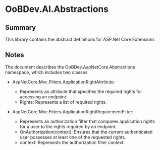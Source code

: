 # OoBDev.AI.Abstractions

## Summary

This library contains the abstract definitions for ASP.Net Core Extensions

## Notes

The document describes the OoBDev.AspNetCore.Abstractions namespace, which includes two classes:

* AspNetCore.Mvc.Filters.ApplicationRightAttribute:
  * Represents an attribute that specifies the required rights for accessing an endpoint.
  * Rights: Represents a list of required rights.

* AspNetCore.Mvc.Filters.ApplicationRightRequirementFilter:
  * Represents an authorization filter that compares application rights for a user to the rights required by an endpoint.
  * OnAuthorization(context): Ensures that the current authenticated user possesses at least one of the requested rights.
  * context: Represents the authorization filter context.
